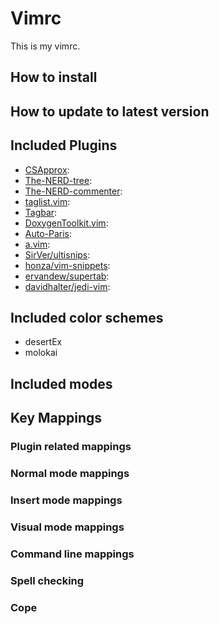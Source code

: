 # Vimrc

This is my vimrc.

## How to install

## How to update to latest version

## Included Plugins

* [CSApprox](https://github.com/vim-scripts/CSApprox):
* [The-NERD-tree]():
* [The-NERD-commenter]():
* [taglist.vim]():
* [Tagbar]():
* [DoxygenToolkit.vim]():
* [Auto-Paris]():
* [a.vim]():
* [SirVer/ultisnips]():
* [honza/vim-snippets]():
* [ervandew/supertab]():
* [davidhalter/jedi-vim]():

## Included color schemes
* desertEx
* molokai

## Included modes

## Key Mappings

### Plugin related mappings

### Normal mode mappings

### Insert mode mappings

### Visual mode mappings

### Command line mappings

### Spell checking

### Cope	
